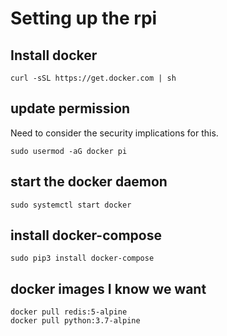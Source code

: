 # Setting up the rpi

## Install docker

```
curl -sSL https://get.docker.com | sh
```

## update permission

Need to consider the security implications for this.

```
sudo usermod -aG docker pi
```


## start the docker daemon

```
sudo systemctl start docker
```

## install docker-compose

```
sudo pip3 install docker-compose
```

## docker images I know we want

```
docker pull redis:5-alpine
docker pull python:3.7-alpine
```
